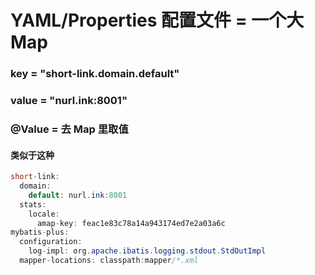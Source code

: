 # YAML/Properties 配置文件 = 一个大 Map

### key = "short-link.domain.default"

### value = "nurl.ink:8001"

### @Value = 去 Map 里取值




####  类似于这种
```java
short-link:
  domain:
    default: nurl.ink:8001
  stats:
    locale:
      amap-key: feac1e83c78a14a943174ed7e2a03a6c
mybatis-plus:
  configuration:
    log-impl: org.apache.ibatis.logging.stdout.StdOutImpl
  mapper-locations: classpath:mapper/*.xml
